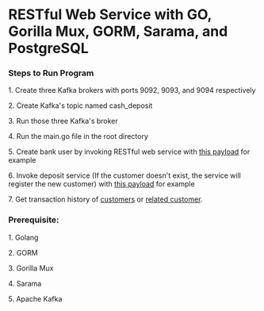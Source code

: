 <h1>RESTful Web Service with GO, Gorilla Mux, GORM, Sarama, and PostgreSQL</h1>

<h3>Steps to Run Program</h3>
<p>1. Create three Kafka brokers with ports  9092, 9093, and 9094 respectively</p>
<p>2. Create Kafka's topic named cash_deposit</p>
<p>3. Run those three Kafka's broker</p>
<p>4. Run the main.go file in the root directory</p>
<p>5. Create bank user by invoking RESTful web service with <a href="./assets/Create Bank User Payload.png"> this payload</a> for example </p> 
<p>6. Invoke deposit service (If the customer doesn't exist, the service will register the new customer) with <a href="./assets/Deposit Payload.png">this payload</a> for example</p>
<p>7. Get transaction history of <a href="./assets/Transaction History of Customers Payload.png">customers</a> or <a href="./assets/Transaction History by Account Number.png">related customer</a>.</p> 

<h3>Prerequisite:</h3>
<p>1. Golang</p>
<p>2. GORM</p>
<p>3. Gorilla Mux</p>
<p>4. Sarama</p>
<p>5. Apache Kafka</p>
